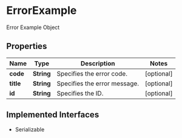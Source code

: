 

# ErrorExample

Error Example Object

## Properties

Name | Type | Description | Notes
------------ | ------------- | ------------- | -------------
**code** | **String** | Specifies the error code. |  [optional]
**title** | **String** | Specifies the error message. |  [optional]
**id** | **String** | Specifies the ID. |  [optional]


## Implemented Interfaces

* Serializable


